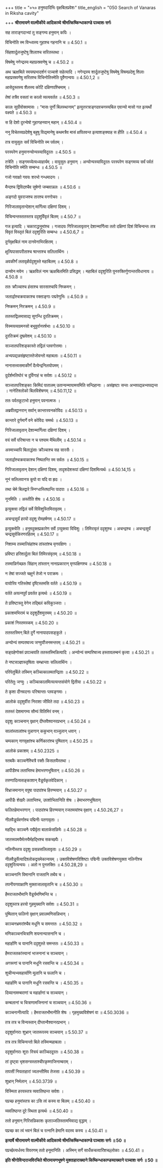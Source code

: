 +++
title = "०५० हनुमदादिभिः वृक्षबिलप्रवेशः"
title_english = "050 Search of Vanaras in Riksha cavity"

+++
**श्रीरामायणे वाल्मीकीये आदिकाव्ये श्रीमत्किष्किन्धाकाण्डे पञ्चाशः सर्गः**

सह ताराङ्गदाभ्यां तु सङ्गम्य हनुमान् कपिः ।

विचिनोति स्म विन्ध्यस्य गुहाश्च गहनानि च ॥ 4.50.1 ॥

सिंहशार्दूलजुष्टेषु शिलाश्च सरितस्तथा ।

विषमेषु नगेन्द्रस्य महाप्रस्रवणेषु च ॥ 4.50.2 ॥

अथ ऋक्षबिले स्वयम्प्रभादर्शनं पञ्चाशे सहेत्यादि । नगेन्द्रस्य शार्दूलजुष्टेषु विषमेषु विषमप्रदेशु शिलाः महाप्रस्रवणेषु सरितश्च विचिनोतिस्मेति पूर्वेणान्वयः ॥ 4.50.1,2 ॥

आसेदुस्तस्य शैलस्य कोटिं दक्षिणपश्चिमाम् ।

तेषां तत्रैव वसतां स कालो व्यत्यवर्तत ॥ 4.50.3 ॥

कालः सुग्रीवोक्तमासः । “मासः पूर्णो बिलस्थानाम्” इत्युत्तरत्राङ्गदवचनस्यबिल एवान्यो मासो गत इत्यर्थो वक्ष्यते ॥ 4.50.3 ॥

स हि देशो दुरन्वेषो गुहागहनवान् महान् ॥ 4.50.4 ॥

ननु विचेतव्यप्रदेशेषु बहुषु विद्यमानेषु कथमत्रैव मासं क्षपितवन्त इत्याशङ्क्याह स हीति ॥ 4.50.4 ॥

तत्र वायुसुतः सर्वं विचिनोति स्म पर्वतम् ।

परस्परेण हनुमानन्योन्यस्याविदूरतः ॥ 4.50.5 ॥

तत्रेति । सङ्गमय्येत्यध्याहार्यम् । वायुसुतः हनुमान् । अन्योन्यस्याविदूरतः परस्परेण सङ्गमय्य सर्वं पर्वतं विचिनोति स्मेति सम्बन्धः ॥ 4.50.5 ॥

गजो गवाक्षो गवयः शरभो गन्धमादनः ।

मैन्दश्च द्विविदश्चैव सुषेणो जम्बवान्नलः ॥ 4.50.6 ॥

अङ्गदो युवराजश्च तारश्च वनगोचरः ।

गिरिजालावृतान्देशान् मार्गित्वा दक्षिणां दिशम् ।

विचिन्वन्तस्ततस्तत्र ददृशुर्विवृतं बिलम् ॥ 4.50.7 ॥

गज इत्यादि । चकाराद्धनूमांश्च । गजादयः गिरिजालावृतान् देशान्मार्गित्वा ततो दक्षिणां दिशं विचिन्वन्तः तत्र विवृतं विस्तृतं बिलं ददृशुरिति सम्बन्धः ॥ 4.50.6,7 ॥

दुर्गमृक्षबिलं नाम दानवेनाभिरक्षितम् ।

क्षुत्पिपासापरीताश्च श्रान्ताश्च सलिलार्थिनः ।

अवकीर्णं लतावृक्षैर्ददृशुस्ते महाबिलम् ॥ 4.50.8 ॥

दानवेन मयेन । ऋक्षविलं नाम ऋक्षबिलमिति प्रसिद्धम् । महाबिलं ददृशुरिति पुनरुक्तिर्गुणान्तरविधानाय ॥ 4.50.8 ॥

ततः क्रौञ्चाश्च हंसाश्च सारसाश्चापि निष्क्रमन् ।

जलार्द्राश्चक्रवाकाश्च रक्ताङ्गाः पद्मरेणुभिः ॥ 4.50.9 ॥

निष्क्रमन् निरक्रमन् ॥ 4.50.9 ॥

ततस्तद्विलमासाद्य सुगन्धि दुरतिक्रमम् ।

विस्मयव्यग्रमनसो बभूवुर्वानरर्षभाः ॥ 4.50.10 ॥

दुरतिक्रमं दुष्प्रवेशम् ॥ 4.50.10 ॥

सञ्जातपरिशङ्कास्ते तद्विलं प्लवगोत्तमाः ।

अभ्यपद्यन्नसंहृष्टास्तेजोवन्तो महाबलाः ॥ 4.50.11 ॥

नानासत्त्वसमाकीर्णं दैत्येन्द्रनिलयोपमम् ।

दुर्दर्शमतिघोरं च दुर्विगाहं च सर्वशः ॥ 4.50.12 ॥

सञ्जातपरिशङ्काः किमिदं पातालम् उतान्यन्मायामयमिति सन्दिहानाः । असंहृष्टाः सन्तः अभ्यपद्यन्नभ्यपद्यन्त । नानेतिश्लोको बिलविशेषणम् ॥ 4.50.11,12 ॥

ततः पर्वतकूटाभो हनुमान् पवनात्मजः ।

अब्रवीतद्वानरान् सर्वान् कान्तारवनकोविदः ॥ 4.50.13 ॥

कान्तारे दुर्गमार्गे वने कोविदः समर्थः ॥ 4.50.13 ॥

गिरिजालावृतान् देशान्मार्गित्वा दक्षिणां दिशम् ।

वयं सर्वे परिश्रान्ता न च पश्याम मैथिलीम् ॥ 4.50.14 ॥

अस्माच्चापि बिलाद्धंसाः क्रौञ्चाश्च सह सारसैः ।

जलार्द्राश्चक्रवाकाश्च निष्पतन्ति स्म सर्वतः ॥ 4.50.15 ॥

गिरिजालावृतान् देशान् दक्षिणां दिशम्, तादृशदेशरूपां दक्षिणां दिशमित्यर्थः ॥ 4.50.14,15 ॥

नूनं सलिलवानत्र कूपो वा यदि वा ह्रदः ।

तथा चेमे बिलद्वारे स्निग्धास्तिष्ठन्ति पादपाः ॥ 4.50.16 ॥

नूनमिति । अस्तीति शेषः ॥ 4.50.16 ॥

इत्युक्त्वा तद्विलं सर्वे विविशुस्तिमिरावृतम् ।

अचन्द्रसूर्यं हरयो ददृशू रोमहर्षणम् ॥ 4.50.17 ॥

इत्युक्त्वेति । हनुमदुक्तप्रकारेण सर्वे ऽप्युक्त्वा विविशुः । तिमिरावृतं ददृशुश्च । अचन्द्रश्च । अचन्द्रसूर्यं चन्द्रसूर्यकिरणरहितम् ॥ 4.50.17 ॥

निशाम्य तस्मात्सिंहांश्च तांस्तांश्च मृगपक्षिणः ।

प्रविष्टा हरिशार्दूला बिलं तिमिरसंवृतम् ॥ 4.50.18 ॥

तस्मान्निर्गच्छतः सिंहान् तांस्तान् नानाप्रकारान् मृगपक्षिणश्च ॥ 4.50.18 ॥

न तेषां सज्जते चक्षुर्न तेजो न पराक्रमः ।

वायोरिव गतिस्तेषां दृष्टिस्तमसि वर्तते ॥ 4.50.19 ॥

वर्तते अयत्नपूर्वं प्रवर्तत इत्यर्थः ॥ 4.50.19 ॥

ते प्रविष्टास्तु वेगेन तद्बिलं कपिकुञ्जराः ।

प्रकाशमभिरामं च ददृशुर्देशमुत्तमम् ॥ 4.50.20 ॥

प्रकाशं निस्तमस्कम् ॥ 4.50.20 ॥

ततस्तस्मिन् बिले दुर्गे नानापादपसङ्कुले ।

अन्योन्यं सम्परष्वज्य जग्मुर्योजनमन्तरम् ॥ 4.50.21 ॥

सङ्ग्रहेणोक्तं प्रपञ्चयति ततस्तस्मिन्नित्यादि । अन्योन्यं सम्परिष्वज्य हस्तावलम्बनं कृत्वा ॥ 4.50.21 ॥

ते नष्टसञ्ज्ञास्तृषिताः सम्भ्रान्ताः सलिलार्थिनः ।

परिपेतुर्बिले तस्मिन् कञ्चित्कालमतन्द्रिताः ॥ 4.50.22 ॥

परितेतुः जग्मुः । कञ्चित्कालमित्यत्यन्तसंयोगे द्वितीया ॥ 4.50.22 ॥

ते कृशा दीनवदनाः परिश्रान्ताः प्लवङ्गमाः ।

आलोकं ददृशुर्वीरा निराशा जीविते तदा ॥ 4.50.23 ॥

ततस्तं देशमागम्य सौम्यं वितिमिरं वनम् ।

ददृशुः काञ्चनान् वृक्षान् दीप्तवैश्वानरप्रभान् ॥ 4.50.24 ॥

सालांस्तालांश्च पुन्नागान् ककुभान् वञ्जुलान् धवान् ।

चम्पकान् नागवृक्षांश्च कर्णिकारांश्च पुष्पितान् ॥ 4.50.25 ॥

आलोकं प्रकाशम् ॥ 4.50.2325 ॥

स्तबकैः काञ्चनैश्चित्रै रक्तैः किसलयैस्तथा ।

आपीडैश्च लताभिश्च हेमाभरणभूषितान् ॥ 4.50.26 ॥

तरुणादित्यसङ्काशान् वैडूर्यकृतवेदिकान् ।

विभ्राजमानान् वपुषा पादपांश्च हिरण्मयान् ॥ 4.50.27 ॥

आपीडैः शेखरैः लताभिश्च, उपशोभितानिति शेषः । हेमाभरणभूषितान्

फलितहेमाभरणान् । पादपांश्च हिरण्मयान् रजतमयांश्च वृक्षान् ॥ 4.50.26,27 ॥

नीलवैडूर्यवर्णाश्च पद्मिनीः पतगावृताः ।

महद्भिः काञ्चनैः पद्मैर्वृता बालार्कसन्निभैः ॥ 4.50.28 ॥

जातरूपमयैर्मत्स्यैर्महद्भिश्च सकच्छपैः ।

नलिनीस्तत्र ददृशुः प्रसन्नसलिलावृताः ॥ 4.50.29 ॥

नीलवैडूर्येत्यादिश्लोकद्वयमेकान्वयम् । उक्तविशेषणविशिष्टाः पद्मिनीः उक्तविशेषणयुक्ता नलिनीश्च ददृशुरित्यन्वयः । अतो न पुनरुक्तिः ॥ 4.50.28,29 ॥

काञ्चनानि विमानानि राजतानि तथैव च ।

तपनीयगवाक्षाणि मुक्ताजालावृतानि च ॥ 4.50.30 ॥

हैमराजतभौमानि वैडूर्यमणिमन्ति च ।

ददृशुस्तत्र हरयो गुहमुख्यानि सर्वशः ॥ 4.50.31 ॥

पुष्पितान् फलिनो वृक्षान् प्रवालमणिसन्निभान् ।

काञ्चनभ्रमरांश्चैव मधूनि च समन्ततः ॥ 4.50.32 ॥

मणिकाञ्चनचित्राणि शयनान्यासनानि च ।

महार्हाणि च यानानि ददृशुस्ते समन्ततः ॥ 4.50.33 ॥

हैमराजतकांस्यानां भाजनानां च सञ्चयान् ।

अगरूणां च पानानि मधूनि रसवन्ति च ॥ 4.50.34 ॥

शुचीन्यभ्यवहार्याणि मूलानि च फलानि च ।

महार्हाणि च पानानि मधूनि रसवन्ति च । 4.50.35 ॥

दिव्यानामम्बराणां च महार्हाणां च सञ्चयान् ।

कम्बलानां च चित्राणामजिनानां च सञ्चयान् ॥ 4.50.36 ॥

काञ्चनानीत्यादि । हैमराजतभौमानीति शेषः । गृहमुख्यविशेषणं वा ॥ 4.50.3036 ॥

तत्र तत्र च विन्यस्तान् दीप्तान्वैश्वानरप्रभान् ।

ददृशुर्वानराः शुभ्रान् जातरूपस्य सञ्चयान् ॥ 5.50.37 ॥

तत्र तत्र विचिन्वन्तो बिले तस्मिन्महाबलाः ।

ददृशुर्वानराः शूराः स्त्रियं काञ्चिददूरतः ॥ 4.50.38 ॥

तां दृष्ट्वा भृशसन्त्रस्ताश्चीरकृष्णाजिनाम्बराम् ।

तापसीं नियताहारां ज्वलन्तीमिव तेजसा ॥ 4.50.39 ॥

शुभ्रान् निर्मलान् ॥ 4.50.3739 ॥

विस्मिता हरयस्तत्र व्यवातिष्ठन्त सर्वशः ।

पप्रच्छ हनुमांस्तत्र का ऽसि त्वं कस्य वा बिलम् ॥ 4.50.40 ॥

व्यवतिष्ठन्त दूरे स्थिता इत्यर्थः ॥ 4.50.40 ॥

ततो हनूमान् गिरिसन्निकाशः कृताञ्जलिस्तामभिवाद्य वृद्धाम् ।

पप्रच्छ का त्वं भवनं बिलं च रत्नानि हेमानि वदस्व कस्य ॥ 4.50.41 ॥

**इत्यार्षे श्रीरामायणे वाल्मीकीये आदिकाव्ये श्रीमत्किष्किन्धाकाण्डे पञ्चाशः सर्गः ॥ 50 ॥**

पप्रच्छेत्यर्धस्य विवरणम् ततो हनूमानिति । अस्मिन् सर्गे सार्धैकचत्वारिंशच्छ्लोकाः ॥ 4.50.41 ॥

**इति श्रीगोविन्दराजविरचिते श्रीरामायणभूषणे मुक्ताहाराख्याने किष्किन्धाकाण्डव्याख्याने पञ्चाशः सर्गः ॥ 50 ॥**
